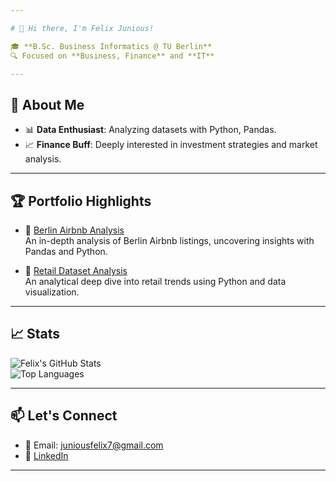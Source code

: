 ```yaml
---

# 👋 Hi there, I'm Felix Junious!  

🎓 **B.Sc. Business Informatics @ TU Berlin**  
🔍 Focused on **Business, Finance** and **IT**  

---
```


## 🚀 About Me  

- 📊 **Data Enthusiast**: Analyzing datasets with Python, Pandas.  
- 📈 **Finance Buff**: Deeply interested in investment strategies and market analysis.  

---

## 🏆 Portfolio Highlights  

- 📌 [Berlin Airbnb Analysis](https://github.com/felixjunious/berlin-airbnb-analysis)  
  An in-depth analysis of Berlin Airbnb listings, uncovering insights with Pandas and Python.  

- 📌 [Retail Dataset Analysis](https://github.com/felixjunious/retail-analysis)  
  An analytical deep dive into retail trends using Python and data visualization.  

---

## 📈 Stats  

![Felix's GitHub Stats](https://github-readme-stats.vercel.app/api?username=felixjunious&show_icons=true&theme=radical)  
![Top Languages](https://github-readme-stats.vercel.app/api/top-langs/?username=felixjunious&layout=compact&theme=radical)  

---

## 📫 Let's Connect  

- 📧 Email: [juniousfelix7@gmail.com](juniousfelix7@gmail.com)  
- 💼 [LinkedIn](https://www.linkedin.com/in/felix-junious-32a990272)  

---
